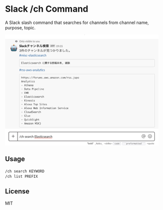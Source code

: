 # Slack /ch Command

A Slack slash command that searches for channels from channel name, purpose, topic.

![screenshot](docs/images/screenshot.png)

## Usage
`/ch search KEYWORD`  
`/ch list PREFIX`

## License
MIT